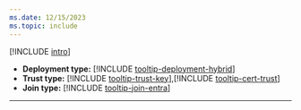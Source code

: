 ```yaml
---
ms.date: 12/15/2023
ms.topic: include
---
```


[!INCLUDE [intro](intro.md)]
- **Deployment type:** [!INCLUDE [tooltip-deployment-hybrid](tooltip-deployment-hybrid.md)]
- **Trust type:** [!INCLUDE [tooltip-trust-key](tooltip-trust-key.md)],[!INCLUDE [tooltip-cert-trust](tooltip-trust-cert.md)]
- **Join type:** [!INCLUDE [tooltip-join-entra](tooltip-join-entra.md)]
---